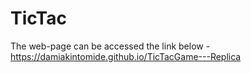 # TicTac
The web-page can be accessed the link below -
https://damiakintomide.github.io/TicTacGame---Replica
